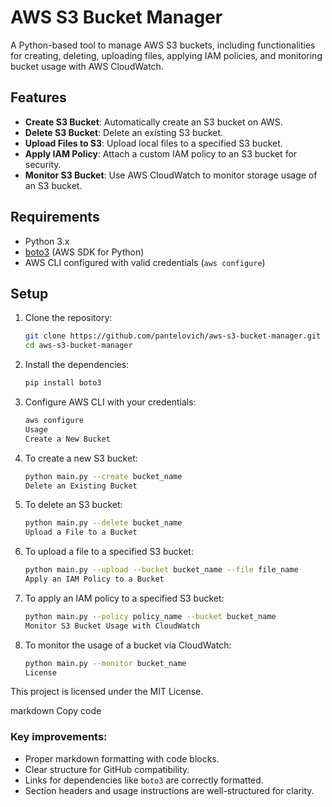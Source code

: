 # AWS S3 Bucket Manager

A Python-based tool to manage AWS S3 buckets, including functionalities for creating, deleting, uploading files, applying IAM policies, and monitoring bucket usage with AWS CloudWatch.

## Features

- **Create S3 Bucket**: Automatically create an S3 bucket on AWS.
- **Delete S3 Bucket**: Delete an existing S3 bucket.
- **Upload Files to S3**: Upload local files to a specified S3 bucket.
- **Apply IAM Policy**: Attach a custom IAM policy to an S3 bucket for security.
- **Monitor S3 Bucket**: Use AWS CloudWatch to monitor storage usage of an S3 bucket.

## Requirements

- Python 3.x
- [boto3](https://boto3.amazonaws.com/) (AWS SDK for Python)
- AWS CLI configured with valid credentials (`aws configure`)

## Setup

1. Clone the repository:

   ```bash
   git clone https://github.com/pantelovich/aws-s3-bucket-manager.git
   cd aws-s3-bucket-manager
2. Install the dependencies:

   ```bash
   pip install boto3
3. Configure AWS CLI with your credentials:

   ```bash
   aws configure
   Usage
   Create a New Bucket
4. To create a new S3 bucket:

   ```bash
   python main.py --create bucket_name
   Delete an Existing Bucket
5. To delete an S3 bucket:

   ```bash
   python main.py --delete bucket_name
   Upload a File to a Bucket
6. To upload a file to a specified S3 bucket:

   ```bash
   python main.py --upload --bucket bucket_name --file file_name
   Apply an IAM Policy to a Bucket
7. To apply an IAM policy to a specified S3 bucket:

   ```bash
   python main.py --policy policy_name --bucket bucket_name
   Monitor S3 Bucket Usage with CloudWatch
8. To monitor the usage of a bucket via CloudWatch:

   ```bash
   python main.py --monitor bucket_name
   License
This project is licensed under the MIT License.

markdown
Copy code

### Key improvements:
- Proper markdown formatting with code blocks.
- Clear structure for GitHub compatibility.
- Links for dependencies like `boto3` are correctly formatted.
- Section headers and usage instructions are well-structured for clarity.
